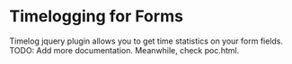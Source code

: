 Timelogging for Forms
=======================

Timelog jquery plugin allows you to get time statistics on your form fields. TODO: Add more documentation. Meanwhile, check poc.html.
